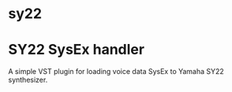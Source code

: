 # sy22
SY22 SysEx handler
==================

A simple VST plugin for loading voice data SysEx to Yamaha SY22 synthesizer.
